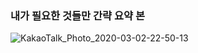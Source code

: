 ### 내가 필요한 것들만 간략 요약 본  

![KakaoTalk_Photo_2020-03-02-22-50-13](https://user-images.githubusercontent.com/4033129/75682136-45164480-5cd8-11ea-9864-25174a6ad714.jpeg)
